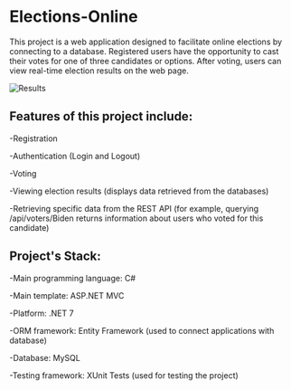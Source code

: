# Elections-Online

This project is a web application designed to facilitate online elections by connecting to a database. Registered users have the opportunity to cast their votes for one of three candidates or options. After voting, users can view real-time election results on the web page.

![Results](https://snipboard.io/t7HMLX.jpg)

## Features of this project include:

-Registration


-Authentication (Login and Logout)


-Voting
 

-Viewing election results (displays data retrieved from the databases)


-Retrieving specific data from the REST API (for example, querying /api/voters/Biden returns information about users who voted for this candidate)

## Project's Stack:

-Main programming language: C#

-Main template: ASP.NET MVC

-Platform: .NET 7

-ORM framework: Entity Framework (used to connect applications with database)

-Database: MySQL

-Testing framework: XUnit Tests (used for testing the project)